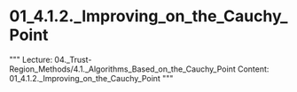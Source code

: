 # 01_4.1.2._Improving_on_the_Cauchy_Point

"""
Lecture: 04._Trust-Region_Methods/4.1._Algorithms_Based_on_the_Cauchy_Point
Content: 01_4.1.2._Improving_on_the_Cauchy_Point
"""

